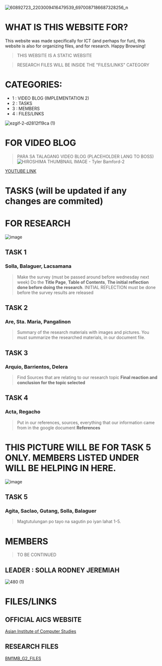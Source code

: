 ![60892723_2203009416479539_6970087186687328256_n](https://github.com/user-attachments/assets/2449bea0-19ca-46cc-af72-5186432826ff)


# WHAT IS THIS WEBSITE FOR?
This website was made specifically for ICT (and perhaps for fun), this website is also for organizing files, and for research. Happy Browsing!

> THIS WEBSITE IS A STATIC WEBSITE 

> RESEARCH FILES WILL BE INSIDE THE "FILES/LINKS" CATEGORY

# CATEGORIES:
- 1 : VIDEO BLOG (IMPLEMENTATION 2)
- 2 : TASKS
- 3 : MEMBERS
- 4 : FILES/LINKS 

![ezgif-2-d2812f19ca (1)](https://github.com/user-attachments/assets/0d9151e7-bc93-4ccf-b5aa-48bdec560da3)

# FOR VIDEO BLOG #
> PARA SA TALAGANG VIDEO BLOG (PLACEHOLDER LANG TO BOSS)
![HIROSHIMA THUMBNAIL IMAGE - Tyler Bamford-2](https://github.com/user-attachments/assets/2361b137-d212-4fa4-8d61-c284400cee5e)

[YOUTUBE LINK](https://www.youtube.com/watch?v=IK19NTfWvNM)

# TASKS (will be updated if any changes are commited) #

# FOR RESEARCH 

![image](https://github.com/user-attachments/assets/1d98e183-62a2-4886-90ae-960f02898645)

## TASK 1
### Solla, Balaguer, Lacsamana

> Make the survey (must be passed around before wednesday next week)
> Do the **Title Page**, **Table of Contents**,  **The initial reflection done before doing the research**.
> INITIAL REFLECTION must be done before the survey results are released

## TASK 2
### Are, Sta. Maria, Pangalinon

> Summary of the research materials with images and pictures.
> You must summarize the researched materials, in our document file.
> 

## TASK 3 
### Arquio, Barrientos, Delera
> Find Sources that are relating to our research topic
> **Final reaction and conclusion for the topic selected**

## TASK 4 

### Acta, Regacho

> Put in our references, sources, everything that our information came from in the google document
> **References**

# THIS PICTURE WILL BE FOR TASK 5 ONLY. MEMBERS LISTED UNDER WILL BE HELPING IN HERE.
![image](https://github.com/user-attachments/assets/b6358420-d321-446e-b969-0da08144677d)


## TASK 5
### Agita, Saclao, Gutang, Solla, Balaguer

> Magtutulungan po tayo na sagutin po iyan lahat 1-5.



# MEMBERS #
>TO BE CONTINUED
## LEADER : SOLLA RODNEY JEREMIAH
![480 (1)](https://github.com/user-attachments/assets/7087ac86-84d8-4ad2-bcd6-dbf9cedb0639)



# FILES/LINKS #

## OFFICIAL AICS WEBSITE
[Asian Institute of Computer Studies](https://aics.edu.ph/)


## RESEARCH FILES
[ BM1MB_G2_FILES ](https://drive.google.com/drive/folders/1h05xLkq-YhtVpwv9zn5M1U5nAsqwpvkW?usp=drive_link)














